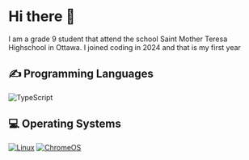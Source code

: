 # Hi there 👋
I am a grade 9 student that attend the school Saint Mother Teresa Highschool in Ottawa. I joined coding in 2024 and that is my first year

<h2>✍ Programming Languages</h2>

<img alt="TypeScript" src="https://img.shields.io/badge/TypeScript-%23007ACC.svg?logo=TypeScript&logoColor=white"></a>

<h2>💻 Operating Systems</h2>
<a href="https://linux.org/"><img src="https://img.shields.io/badge/Linux-FCC624?logo=linux&logoColor=white" alt="Linux"></a>
<a href="https://www.google.com/intl/en_ca/chromebook/chrome-os/"><img src="https://img.shields.io/badge/chrome%20os-3d89fc?logo=google%20chrome&logoColor=white" alt="ChromeOS"></a>

